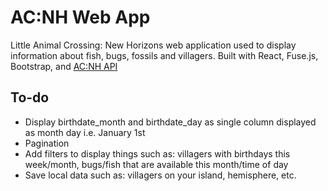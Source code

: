 # AC:NH Web App

Little Animal Crossing: New Horizons web application used to display information about fish, bugs, fossils and villagers. Built with React, Fuse.js, Bootstrap, and [AC:NH API](https://github.com/anthonysea/acnh_api)


## To-do
- Display birthdate_month and birthdate_day as single column displayed as month day i.e. January 1st
- Pagination
- Add filters to display things such as: villagers with birthdays this week/month, bugs/fish that are available this month/time of day
- Save local data such as: villagers on your island, hemisphere, etc.